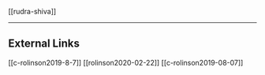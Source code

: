 [[rudra-shiva]]

---
## External Links
[[c-rolinson2019-8-7]]
[[rolinson2020-02-22]]
[[c-rolinson2019-08-07]]
